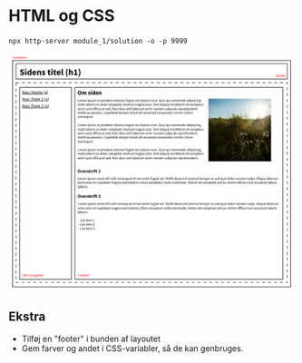 # HTML og CSS

```
npx http-server module_1/solution -o -p 9999
```

![Layout](../assets/layout.png "Layout")

##

## Ekstra

- Tilføj en "footer" i bunden af layoutet
- Gem farver og andet i CSS-variabler, så de kan genbruges.
